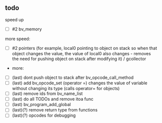 ## todo

speed up
- [ ] #2 bv_memory

more speed:
- [ ] #2 pointers (for example, local0 pointing to object on stack so when that object changes the value, the value of local0 also changes - removes the need for pushing object on stack after modifying it) / gcollector



- more:
- [ ] (last) dont push object to stack after bv_opcode_call_method
- [ ] (last) add bv_opcode_set (operator =) changes the value of variable without changing its type (calls operator= for objects)
- [ ] (last) remove ids from bv_name_list
- [ ] (last) do all TODOs and remove itoa func
- [ ] (last) bv_program_add_global
- [ ] (last)(?) remove return type from functions
- [ ] (last)(?) opcodes for debugging